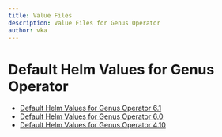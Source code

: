 ```yaml
---
title: Value Files
description: Value Files for Genus Operator
author: vka
---
```


# Default Helm Values for Genus Operator

- [Default Helm Values for Genus Operator 6.1](genus-operator-6.1.md)
- [Default Helm Values for Genus Operator 6.0](genus-operator-6.0.md)
- [Default Helm Values for Genus Operator 4.10](genus-operator-4.10.md)
